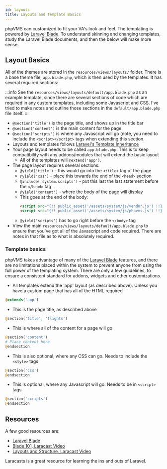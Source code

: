```yaml
---
id: layouts
title: Layouts and Template Basics
---
```

phpVMS can customized to fit your VA's look and feel. The templating is powered by [Laravel Blade](https://laravel.com/docs/7.x/blade). To understand skinning and changing templates, study the Laravel Blade documents, and then the below will make more sense.

## Layout Basics

All of the themes are stored in the `resources/views/layouts/` folder. There is a base theme file, `app.blade.php`, which is then used by the templates. It has several required sections:

:::info
See the `resources/views/layouts/default/app.blade.php` as an example template, since there are several sections of code which are required in any custom templates, including some Javascript and CSS. I've tried to make notes and outline those sections in the `default/app.blade.php` file itself.
:::

- `@section('title')` is the page title, and shows up in the title bar
- `@section('content')` is the main content for the page
- `@section('scripts')` is where any Javascript will go (note, you need to include the `<script></script>` tags when extending this section.
- Layouts and templates follows [Laravel's Template Inheritance](https://laravel.com/docs/5.6/blade#template-inheritance)
- Your page layout needs to be called `app.blade.php`. This is to keep compatibility with any addons/modules that will extend the basic layout
  - All of the templates will `@extend('app')`.
- The page layout requires several sections:
  - `@yield('title')` - this would go into the `<title>` tag of the page
  - `@yield('css')` - place this towards the end of the `<head>` section
  - `@include('system.scripts')` - put this last the last statement before the `</head>` tag
  - `@yield('content')` - where the body of the page will display
  - This goes at the end of the body:
    ```html
    <script src="{!! public_asset('/assets/system/js/vendor.js') !!}?v={!! time() !!}"></script>
    <script src="{!! public_asset('/assets/system/js/phpvms.js') !!}?v={!! time() !!}"></script>
    ```
  - `@yield('scripts')` has to go right before the `</body>` tag
- View the main `resources/views/layouts/default/app.blade.php` to ensure that you've got all of the Javascript and code required. There are notes in that file as to what is absolutely required.


### Template basics

phpVMS takes advantage of many of the [Laravel Blade](https://laravel.com/docs/5.6/blade) features, and there are no limitations placed within the system to prevent anyone from using the full power of the templating system. There are only a few guidelines, to ensure a consistent standard for addons, widgets and other customizations.

- All templates extend the 'app' layout (as described above). Unless you have a custom page that has all of the HTML required

```php 
@extends('app')
```

- This is the page title, as described above

```php
@section('title', 'flights')
```

- This is where all of the content for a page will go

```php
@section('content')
# Place content here
@endsection
```

- This is also optional, where any CSS can go. Needs to include the `<style>` tags
```php
@section('css')
@endsection
```

- This is optional, where any Javascript will go. Needs to be in `<script>` tags
```php
@section('scripts')
@endsection
```


## Resources

A few good resources are:

- [Laravel Blade](https://laravel.com/docs/5.5/blade)
- [Blade 101, Laracast Video](https://laracasts.com/series/laravel-5-fundamentals/episodes/5)
- [Layouts and Structure, Laracast Video](https://laracasts.com/series/laravel-from-scratch-2017/episodes/10)

Laracasts is a great resource for learning the ins and outs of Laravel.
